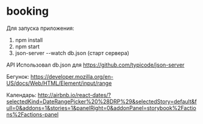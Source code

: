 # booking
Для запуска приложения:
1) npm install
2) npm start
3) json-server --watch db.json (старт сервера)


API
Использовал db.json для https://github.com/typicode/json-server

Бегунок:
https://developer.mozilla.org/en-US/docs/Web/HTML/Element/input/range

Календарь:
http://airbnb.io/react-dates/?selectedKind=DateRangePicker%20%28DRP%29&selectedStory=default&full=0&addons=1&stories=1&panelRight=0&addonPanel=storybook%2Factions%2Factions-panel
